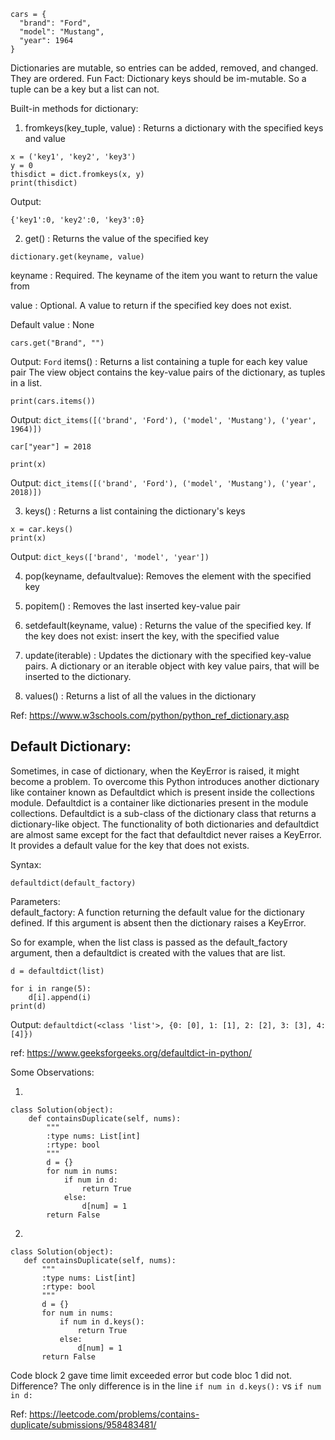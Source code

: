 ```
cars = {
  "brand": "Ford",
  "model": "Mustang",
  "year": 1964
}
```
Dictionaries are mutable, so entries can be added, removed, and changed. They are ordered.
Fun Fact: Dictionary keys should be im-mutable. So a tuple can be a key but a list can not.

Built-in methods for dictionary:
1. fromkeys(key_tuple, value) : Returns a dictionary with the specified keys and value
```
x = ('key1', 'key2', 'key3')
y = 0
thisdict = dict.fromkeys(x, y)
print(thisdict)
```
Output:
```
{'key1':0, 'key2':0, 'key3':0}
```
2. get()  : Returns the value of the specified key

`dictionary.get(keyname, value)`

keyname	: Required. The keyname of the item you want to return the value from

value : 	Optional. A value to return if the specified key does not exist.

Default value : None

```
cars.get("Brand", "")
```
Output: 
`Ford`
items() : Returns a list containing a tuple for each key value pair
The view object contains the key-value pairs of the dictionary, as tuples in a list.
```
print(cars.items())
```
Output: 
`dict_items([('brand', 'Ford'), ('model', 'Mustang'), ('year', 1964)])`
```
car["year"] = 2018

print(x)
```
Output:
`dict_items([('brand', 'Ford'), ('model', 'Mustang'), ('year', 2018)])`

3. keys() :	Returns a list containing the dictionary's keys
```
x = car.keys()
print(x)
```
Output: `dict_keys(['brand', 'model', 'year'])`

4. pop(keyname, defaultvalue): Removes the element with the specified key

5. popitem() : Removes the last inserted key-value pair

6. setdefault(keyname, value)	: Returns the value of the specified key. If the key does not exist: insert the key, with the specified value
7.  update(iterable)	: Updates the dictionary with the specified key-value pairs. A dictionary or an iterable object with key value pairs, that will be inserted to the dictionary.
8. values() : Returns a list of all the values in the dictionary

Ref: https://www.w3schools.com/python/python_ref_dictionary.asp

## Default Dictionary:
Sometimes, in case of dictionary, when the KeyError is raised, it might become a problem.
To overcome this Python introduces another dictionary like container known as Defaultdict which is present inside the collections module.
Defaultdict is a container like dictionaries present in the module collections. 
Defaultdict is a sub-class of the dictionary class that returns a dictionary-like object. The functionality of both dictionaries and defaultdict are almost same except for the fact that defaultdict never raises a KeyError. 
It provides a default value for the key that does not exists.

Syntax: 

`defaultdict(default_factory)`

Parameters:  
default_factory: A function returning the default value for the dictionary defined. If this argument is absent then the dictionary raises a KeyError.

So for example, when the list class is passed as the default_factory argument, then a defaultdict is created with the values that are list.
```
d = defaultdict(list)
  
for i in range(5):
    d[i].append(i)
print(d)

```
Output:
`defaultdict(<class 'list'>, {0: [0], 1: [1], 2: [2], 3: [3], 4: [4]})`

ref: https://www.geeksforgeeks.org/defaultdict-in-python/

Some Observations: 

1.
```
class Solution(object):
    def containsDuplicate(self, nums):
        """
        :type nums: List[int]
        :rtype: bool
        """
        d = {}
        for num in nums:
            if num in d:
                return True
            else:
                d[num] = 1
        return False
 ```
 2.
 ```
 class Solution(object):
    def containsDuplicate(self, nums):
        """
        :type nums: List[int]
        :rtype: bool
        """
        d = {}
        for num in nums:
            if num in d.keys():
                return True
            else:
                d[num] = 1
        return False
 ```
 Code block 2 gave time limit exceeded error but code bloc 1 did not. Difference? 
 The only difference is in the line `if num in d.keys():` vs `if num in d:`
 
 Ref: https://leetcode.com/problems/contains-duplicate/submissions/958483481/
